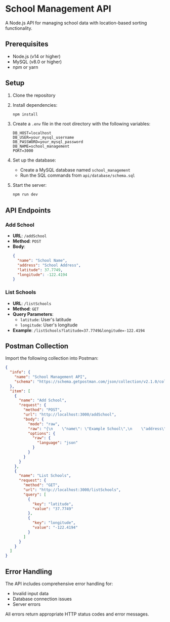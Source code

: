 # School Management API

A Node.js API for managing school data with location-based sorting functionality.

## Prerequisites

- Node.js (v14 or higher)
- MySQL (v8.0 or higher)
- npm or yarn

## Setup

1. Clone the repository
2. Install dependencies:
   ```bash
   npm install
   ```

3. Create a `.env` file in the root directory with the following variables:
   ```
   DB_HOST=localhost
   DB_USER=your_mysql_username
   DB_PASSWORD=your_mysql_password
   DB_NAME=school_management
   PORT=3000
   ```

4. Set up the database:
   - Create a MySQL database named `school_management`
   - Run the SQL commands from `api/database/schema.sql`

5. Start the server:
   ```bash
   npm run dev
   ```

## API Endpoints

### Add School
- **URL**: `/addSchool`
- **Method**: `POST`
- **Body**:
  ```json
  {
    "name": "School Name",
    "address": "School Address",
    "latitude": 37.7749,
    "longitude": -122.4194
  }
  ```

### List Schools
- **URL**: `/listSchools`
- **Method**: `GET`
- **Query Parameters**:
  - `latitude`: User's latitude
  - `longitude`: User's longitude
- **Example**: `/listSchools?latitude=37.7749&longitude=-122.4194`

## Postman Collection

Import the following collection into Postman:

```json
{
  "info": {
    "name": "School Management API",
    "schema": "https://schema.getpostman.com/json/collection/v2.1.0/collection.json"
  },
  "item": [
    {
      "name": "Add School",
      "request": {
        "method": "POST",
        "url": "http://localhost:3000/addSchool",
        "body": {
          "mode": "raw",
          "raw": "{\n    \"name\": \"Example School\",\n    \"address\": \"123 School St\",\n    \"latitude\": 37.7749,\n    \"longitude\": -122.4194\n}",
          "options": {
            "raw": {
              "language": "json"
            }
          }
        }
      }
    },
    {
      "name": "List Schools",
      "request": {
        "method": "GET",
        "url": "http://localhost:3000/listSchools",
        "query": [
          {
            "key": "latitude",
            "value": "37.7749"
          },
          {
            "key": "longitude",
            "value": "-122.4194"
          }
        ]
      }
    }
  ]
}
```

## Error Handling

The API includes comprehensive error handling for:
- Invalid input data
- Database connection issues
- Server errors

All errors return appropriate HTTP status codes and error messages. 